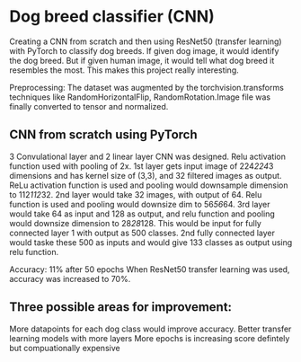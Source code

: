 # Dog breed classifier (CNN)
Creating a CNN from scratch and then using ResNet50 (transfer learning) with PyTorch to classify dog breeds. If given dog image, it would identify the dog breed. But if given human image, it would tell what dog breed it resembles the most. This makes this project really interesting.

Preprocessing: The dataset was augmented by the torchvision.transforms techniques like RandomHorizontalFlip, RandomRotation.Image file was finally converted to tensor and normalized.

## CNN from scratch using PyTorch
3 Convulational layer and 2 linear layer CNN was designed. Relu activation function used with pooling of 2x. 1st layer gets input image of 224*224*3 dimensions and has kernel size of (3,3), and 32 filtered images as output. ReLu activation function is used and pooling would downsample dimension to 112*112*32. 2nd layer would take 32 images, with output of 64. Relu function is used and pooling would downsize dim to 56*56*64. 3rd layer would take 64 as input and 128 as output, and relu function and pooling would downsize dimension to 28*28*128. This would be input for fully connected layer 1 with output as 500 classes. 2nd fully connected layer would taske these 500 as inputs and would give 133 classes as output using relu function.

Accuracy: 11% after 50 epochs When ResNet50 transfer learning was used, accuracy was increased to 70%.

## Three possible areas for improvement:
More datapoints for each dog class would improve accuracy.
Better transfer learning models with more layers
More epochs is increasing score defintely but compuationally expensive
